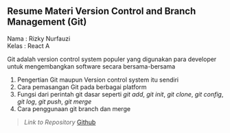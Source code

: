 ## Resume Materi Version Control and Branch Management (Git)

Nama : Rizky Nurfauzi   
Kelas : React A

Git adalah version control system populer yang digunakan para developer untuk mengembangkan software secara bersama-bersama
1. Pengertian Git maupun Version control system itu sendiri
2. Cara pemasangan Git pada berbagai platform
3. Fungsi dari perintah git dasar seperti *git add*, *git init*, *git clone*, *git config*, *git log*, *git push*, *git merge*
4. Cara penggunaan git branch dan merge

> *Link to Repository* [Github](https://github.com/Skmnkn/task-github-miniProject1)
